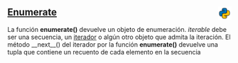 ## <u>Enumerate</u> <img src="../../assets/img/python(144x144).png" width="30" align="right">


La función **enumerate()** devuelve un objeto de enumeración. *iterable* debe ser una secuencia, un [iterador](#) o algún otro objeto que admita la iteración. El método \_\_next_\_() del iterador por la función **enumerate()** devuelve una tupla que contiene un recuento de cada elemento en la secuencia